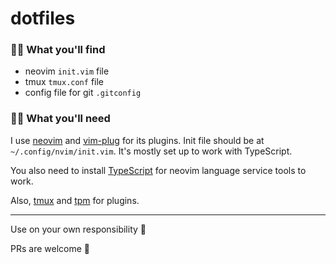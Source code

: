 # dotfiles

### 🕵️‍♀️ What you'll find

- neovim `init.vim` file
- tmux `tmux.conf` file
- config file for git `.gitconfig`

### 👩‍🍳 What you'll need

I use [neovim](https://neovim.io/) and [vim-plug](https://github.com/junegunn/vim-plug) for its plugins.
Init file should be at `~/.config/nvim/init.vim`. It's mostly set up to work with TypeScript.

You also need to install [TypeScript](https://www.typescriptlang.org/) for neovim language service tools to work.

Also, [tmux](https://github.com/tmux/tmux/wiki) and [tpm](https://github.com/tmux-plugins/tpm) for plugins.

- - -

Use on your own responsibility 🙅

PRs are welcome 👐
